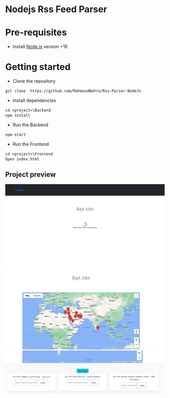# Nodejs Rss Feed Parser



# Pre-requisites
- Install [Node.js](https://nodejs.org/en/) version +16


# Getting started
- Clone the repository
```
git clone  https://github.com/MahmoudNehro/Rss-Parser-NodeJs
```
- Install dependencies
```
cd <project>\Backend
npm install
```
- Run the Backend
```
npm start
```
- Run the Frontend
```
cd <project>\Frontend
Open index.html
```

## Project preview
![home loading](1.png)
![jobs on map](2.png)
![jobs](3.png)
